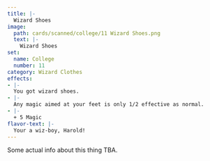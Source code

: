 ```yaml
---
title: |-
  Wizard Shoes
image: 
  path: cards/scanned/college/11 Wizard Shoes.png
  text: |-
    Wizard Shoes
set:
  name: College
  number: 11
category: Wizard Clothes
effects: 
- |-
  You got wizard shoes.
- |-
  Any magic aimed at your feet is only 1/2 effective as normal.
- |-
  + 5 Magic
flavor-text: |-
  Your a wiz-boy, Harold!
---
```

Some actual info about this thing TBA.
